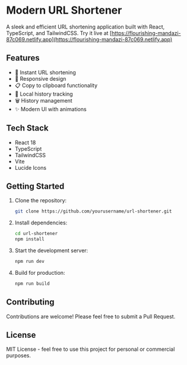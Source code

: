 # Modern URL Shortener

A sleek and efficient URL shortening application built with React, TypeScript, and TailwindCSS. Try it live at [https://flourishing-mandazi-87c069.netlify.app](https://flourishing-mandazi-87c069.netlify.app)

## Features

- 🔗 Instant URL shortening
- 📱 Responsive design
- 📋 Copy to clipboard functionality
- 📜 Local history tracking
- 🗑️ History management
- ✨ Modern UI with animations

## Tech Stack

- React 18
- TypeScript
- TailwindCSS
- Vite
- Lucide Icons

## Getting Started

1. Clone the repository:
   ```bash
   git clone https://github.com/yourusername/url-shortener.git
   ```

2. Install dependencies:
   ```bash
   cd url-shortener
   npm install
   ```

3. Start the development server:
   ```bash
   npm run dev
   ```

4. Build for production:
   ```bash
   npm run build
   ```

## Contributing

Contributions are welcome! Please feel free to submit a Pull Request.

## License

MIT License - feel free to use this project for personal or commercial purposes.